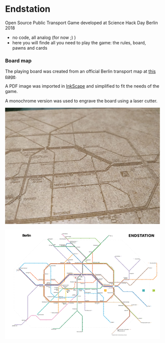 # Endstation

Open Source Public Transport Game developed at Science Hack Day Berlin 2018 

- no code, all analog (for now ;) )
- here you will finde all you need to play the game: the rules, board, pawns and cards

### Board map

The playing board was created from an official Berlin transport map
at [this page](http://www.bvg.de/de/Fahrinfo/Downloads/BVG-Liniennetz).

A PDF image was imported in [InkScape](www.inkscape.org) and simplified to
fit the needs of the game.

A monochrome version was used to engrave the board using a laser cutter.

![Board Image](./Assets/board_peek.jpeg)

![Board Plan](./Assets/Board/color_notfinal_small.png)
